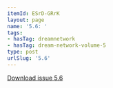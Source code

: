 ```yaml
---
itemId: ESrD-GRrK
layout: page
name: '5.6: '
tags:
- hasTag: dreamnetwork
- hasTag: dream-network-volume-5
type: post
urlSlug: '5.6'
---
```

<a href="files/pdfs/Volume_5/5.6-Dream-Network-Bulletin_Volume-5-Number-6.pdf" download="">Download issue 5.6</a>
